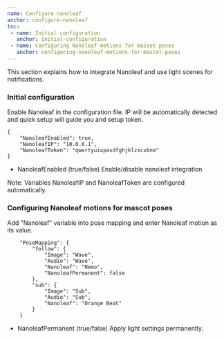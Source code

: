```yaml
---
name: Configure nanoleaf
anchor: configure-nanoleaf
toc: 
 - name: Initial configuration
   anchor: initial-configuration
 - name: Configuring Nanoleaf motions for mascot poses
   anchor: configuring-nanoleaf-motions-for-mascot-poses
---
```

This section explains how to integrate Nanoleaf and use light scenes for notifications.

### Initial configuration
Enable Nanoleaf in the configuration file. IP will be automatically detected and quick setup will guide you and setup token.
```
{
    "NanoleafEnabled": true,
    "NanoleafIP": "10.0.0.1",
    "NanoleafToken": "qwertyuiopasdfghjklzxcvbnm"
}
```
* <span class="icon settings">NanoleafEnabled</span> (true/false) Enable/disable nanoleaf integration

<span class="icon idea">Note: Variables <span class="icon settings">NanoleafIP</span> and <span class="icon settings">NanoleafToken</span> are configured automatically.</span>

### Configuring Nanoleaf motions for mascot poses
Add "Nanoleaf" variable into pose mapping and enter Nanoleaf motion as its value.
```
    "PoseMapping": {
        "follow": {
            "Image": "Wave",
            "Audio": "Wave",
            "Nanoleaf": "Nemo",
            "NanoleafPermanent": false
        },
        "sub": {
            "Image": "Sub",
            "Audio": "Sub",
            "Nanoleaf": "Orange Beat"
        }
    }
```

* <span class="icon settings">NanoleafPermanent</span> (true/false) Apply light settings permanently.
